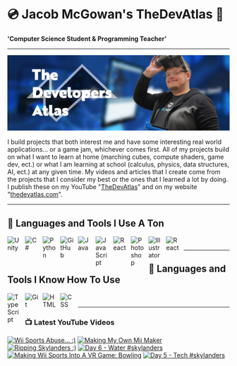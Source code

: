 # 💿 Jacob McGowan's TheDevAtlas 💽

**'Computer Science Student & Programming Teacher'**

---

!["Banner"](/photos/banner.png)

I build projects that both interest me and have some interesting real world applications... or a game jam, whichever comes first. All of my projects build on what I want to learn at home (marching cubes, compute shaders, game dev, ect.) or what I am learning at school (calculus, physics, data structures, AI, ect.) at any given time. My videos and articles that I create come from the projects that I consider my best or the ones that I learned a lot by doing. I publish these on my YouTube "[TheDevAtlas](https://www.youtube.com/@thedevatlas)" and on my website "[thedevatlas.com](https://www.thedevatlas.com/)".

---

## 💾 Languages and Tools I Use A Ton

<img align="left" alt="Unity" width="30px" style="padding-right:10px;" src="https://cdn.jsdelivr.net/gh/devicons/devicon@latest/icons/unity/unity-original.svg" />
<img align="left" alt="C#" width="30px" style="padding-right:10px;" src="https://cdn.jsdelivr.net/gh/devicons/devicon@latest/icons/csharp/csharp-original.svg" />
<img align="left" alt="Python" width="30px" style="padding-right:10px;" src="https://cdn.jsdelivr.net/gh/devicons/devicon@latest/icons/python/python-original.svg" />
<img align="left" alt="GitHub" width="30px" style="padding-right:10px;" src="https://cdn.jsdelivr.net/gh/devicons/devicon/icons/github/github-original.svg" />
<img align="left" alt="Java" width="30px" style="padding-right:10px;" src="https://cdn.jsdelivr.net/gh/devicons/devicon/icons/java/java-original.svg"/>
<img align="left" alt="JavaScript" width="30px" style="padding-right:10px;" src="https://cdn.jsdelivr.net/gh/devicons/devicon/icons/javascript/javascript-plain.svg" />
<img align="left" alt="React" width="30px" style="padding-right:10px;" src="https://cdn.jsdelivr.net/gh/devicons/devicon/icons/react/react-original.svg" />
<img align="left" alt="Photoshop" width="30px" style="padding-right:10px;" src="https://cdn.jsdelivr.net/gh/devicons/devicon@latest/icons/photoshop/photoshop-original.svg" />
<img align="left" alt="Illustrator" width="30px" style="padding-right:10px;" src="https://cdn.jsdelivr.net/gh/devicons/devicon@latest/icons/illustrator/illustrator-plain.svg" />
<img align="left" alt="React" width="30px" style="padding-right:10px;" src="https://cdn.jsdelivr.net/gh/devicons/devicon@latest/icons/premierepro/premierepro-original.svg" />

<br />

---

## 🧠 Languages and Tools I Know How To Use

<img align="left" alt="TypeScript" width="30px" style="padding-right:10px;" src="https://cdn.jsdelivr.net/gh/devicons/devicon/icons/typescript/typescript-plain.svg" />
<img align="left" alt="Git" width="30px" style="padding-right:10px;" src="https://cdn.jsdelivr.net/gh/devicons/devicon/icons/git/git-original.svg" />
<img align="left" alt="HTML" width="30px" style="padding-right:10px;" src="https://cdn.jsdelivr.net/gh/devicons/devicon/icons/html5/html5-plain.svg" />
<img align="left" alt="CSS" width="30px" style="padding-right:10px;" src="https://cdn.jsdelivr.net/gh/devicons/devicon/icons/css3/css3-plain.svg" />

<br />

---

### 📺 Latest YouTube Videos

<!-- BEGIN YOUTUBE-CARDS -->
[![Wii Sports Abuse... :)](https://ytcards.demolab.com/?id=oAtOVRIbDzQ&title=Wii+Sports+Abuse...+%3A%29&lang=en&timestamp=1724508891&background_color=%230d1117&title_color=%23ffffff&stats_color=%23dedede&max_title_lines=1&width=250&border_radius=5 "Wii Sports Abuse... :)")](https://www.youtube.com/watch?v=oAtOVRIbDzQ)
[![Making My Own Mii Maker](https://ytcards.demolab.com/?id=BPDdqb5EP1w&title=Making+My+Own+Mii+Maker&lang=en&timestamp=1724497204&background_color=%230d1117&title_color=%23ffffff&stats_color=%23dedede&max_title_lines=1&width=250&border_radius=5 "Making My Own Mii Maker")](https://www.youtube.com/watch?v=BPDdqb5EP1w)
[![Ripping Skylanders :)](https://ytcards.demolab.com/?id=kIc8c4-eUlM&title=Ripping+Skylanders+%3A%29&lang=en&timestamp=1724438308&background_color=%230d1117&title_color=%23ffffff&stats_color=%23dedede&max_title_lines=1&width=250&border_radius=5 "Ripping Skylanders :)")](https://www.youtube.com/watch?v=kIc8c4-eUlM)
[![Day 6 - Water #skylanders](https://ytcards.demolab.com/?id=NUqfIIl7JpY&title=Day+6+-+Water+%23skylanders&lang=en&timestamp=1724385616&background_color=%230d1117&title_color=%23ffffff&stats_color=%23dedede&max_title_lines=1&width=250&border_radius=5 "Day 6 - Water #skylanders")](https://www.youtube.com/watch?v=NUqfIIl7JpY)
[![Making Wii Sports Into A VR Game: Bowling](https://ytcards.demolab.com/?id=E3-us1g776s&title=Making+Wii+Sports+Into+A+VR+Game%3A+Bowling&lang=en&timestamp=1724370232&background_color=%230d1117&title_color=%23ffffff&stats_color=%23dedede&max_title_lines=1&width=250&border_radius=5 "Making Wii Sports Into A VR Game: Bowling")](https://www.youtube.com/watch?v=E3-us1g776s)
[![Day 5 - Tech #skylanders](https://ytcards.demolab.com/?id=eJenf-0rrvM&title=Day+5+-+Tech+%23skylanders&lang=en&timestamp=1724299224&background_color=%230d1117&title_color=%23ffffff&stats_color=%23dedede&max_title_lines=1&width=250&border_radius=5 "Day 5 - Tech #skylanders")](https://www.youtube.com/watch?v=eJenf-0rrvM)
<!-- END YOUTUBE-CARDS -->
#
